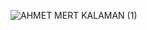 
![AHMET MERT KALAMAN (1)](https://github.com/ahkalama/ahkalama/assets/116187665/4719b9c4-1919-46cc-aeb8-cf997a29e4ad)

